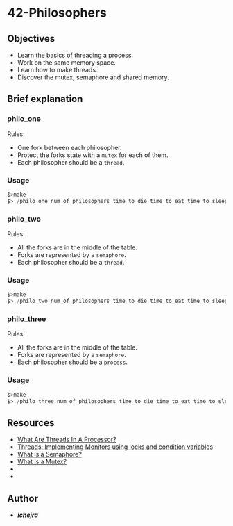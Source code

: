 # 42-Philosophers
## Objectives
- Learn the basics of threading a process.
- Work on the same memory space.
- Learn how to make threads.
- Discover the mutex, semaphore and shared memory.

## Brief explanation
### philo_one
Rules:
- One fork between each philosopher.
- Protect the forks state with a ```mutex``` for each of them.
- Each philosopher should be a ```thread```.
### Usage
```c
$>make
$>./philo_one num_of_philosophers time_to_die time_to_eat time_to_sleep [number_of_times_each_philosopher_must_eat]
```

### philo_two
Rules:
- All the forks are in the middle of the table.
- Forks are represented by a ```semaphore```.
- Each philosopher should be a ```thread```.
### Usage
```c
$>make
$>./philo_two num_of_philosophers time_to_die time_to_eat time_to_sleep [number_of_times_each_philosopher_must_eat]
```

### philo_three
Rules:
- All the forks are in the middle of the table.
- Forks are represented by a ```semaphore```.
- Each philosopher should be a ```process```.
### Usage
```c
$>make
$>./philo_three num_of_philosophers time_to_die time_to_eat time_to_sleep [number_of_times_each_philosopher_must_eat]
```

## Resources
- [What Are Threads In A Processor?](https://www.pcerror-fix.com/about-processor-threads)
- [Threads: Implementing Monitors using locks and condition variables](https://cis.temple.edu/~ingargio/old/cis307s96/readings/pbuffer.html)
- [What is a Semaphore?](https://www.baeldung.com/cs/semaphore#)
- [What is a Mutex?](https://www.baeldung.com/cs/what-is-mutex)
- []()
- []()
## Author

- ***[ichejra](https://github.com/ichejra)***
